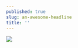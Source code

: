 ```yaml
---
published: true
slug: an-awesome-headline
title: ''
---
```

![]({{site.baseurl}}/media/prose-images/SYE%20weekly%20review%20Apr%205.jpg)
